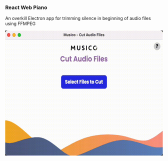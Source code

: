### React Web Piano

An overkill Electron app for trimming silence in beginning of audio files using FFMPEG

<p align="center">
    <img src="/docs/demo.gif" alt="Musico Audio Cut Demo" height="400" />
</p>